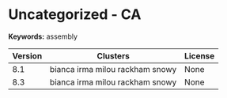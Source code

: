 # Uncategorized - CA



**Keywords:** assembly



| Version | Clusters | License |
| ------- | -------- | ------- |
| 8.1 | bianca irma milou rackham snowy | None |
| 8.3 | bianca irma milou rackham snowy | None |
